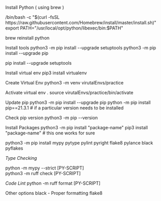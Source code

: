 
Install Python ( using brew ) 

   /bin/bash -c "$(curl -fsSL https://raw.githubusercontent.com/Homebrew/install/master/install.sh)"
   export PATH="/usr/local/opt/python/libexec/bin:$PATH"
 
   brew reinstall python


Install tools 
   python3 -m pip install --upgrade setuptools
   python3 -m pip install --upgrade pip


pip install --upgrade setuptools

Install virtual env
  pip3 install virtualenv


Create Virtual Env
  python3 -m venv virutalEnvs/practice

Activate virtual env .
  source virutalEnvs/practice/bin/activate

Update pip 
  python3 -m pip install --upgrade pip
  python -m pip install pip==21.3.1  # if a particular version needs to be installed 

Check pip version 
  python3 -m pip --version

Install Packages
  python3 -m pip install "package-name"
  pip3 install "package-name"  # this one works for sure 

 python3 -m  pip install mypy pytype pylint pyright flake8  pylance black pyflakes



*Type Checking*

   python -m mypy --strict  [PY-SCRIPT]  
   python3 -m ruff check  [PY-SCRIPT]  

*Code Lint*
   python -m ruff format  [PY-SCRIPT]  
      
   Other options 
      black - Proper formatting
      flake8  


 
